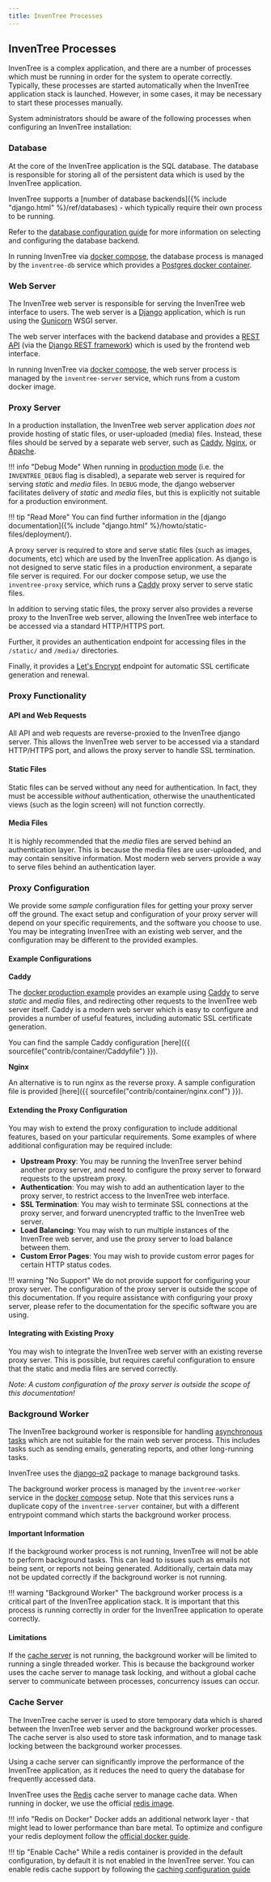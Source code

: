 ```yaml
---
title: InvenTree Processes
---
```


## InvenTree Processes

InvenTree is a complex application, and there are a number of processes which must be running in order for the system to operate correctly. Typically, these processes are started automatically when the InvenTree application stack is launched. However, in some cases, it may be necessary to start these processes manually.

System administrators should be aware of the following processes when configuring an InvenTree installation:

### Database

At the core of the InvenTree application is the SQL database. The database is responsible for storing all of the persistent data which is used by the InvenTree application.

InvenTree supports a [number of database backends]({% include "django.html" %}/ref/databases) - which typically require their own process to be running.

Refer to the [database configuration guide](./config.md#database-options) for more information on selecting and configuring the database backend.

In running InvenTree via [docker compose](./docker_install.md), the database process is managed by the `inventree-db` service which provides a [Postgres docker container](https://hub.docker.com/_/postgres).

### Web Server

The InvenTree web server is responsible for serving the InvenTree web interface to users. The web server is a [Django](https://www.djangoproject.com/) application, which is run using the [Gunicorn](https://gunicorn.org/) WSGI server.

The web server interfaces with the backend database and provides a [REST API](../api/api.md) (via the [Django REST framework](https://www.django-rest-framework.org/)) which is used by the frontend web interface.

In running InvenTree via [docker compose](./docker_install.md), the web server process is managed by the `inventree-server` service, which runs from a custom docker image.

### Proxy Server

In a production installation, the InvenTree web server application *does not* provide hosting of static files, or user-uploaded (media) files. Instead, these files should be served by a separate web server, such as [Caddy](https://caddyserver.com/), [Nginx](https://www.nginx.com/), or [Apache](https://httpd.apache.org/).

!!! info "Debug Mode"
    When running in [production mode](./bare_prod.md) (i.e. the `INVENTREE_DEBUG` flag is disabled), a separate web server is required for serving *static* and *media* files. In `DEBUG` mode, the django webserver facilitates delivery of *static* and *media* files, but this is explicitly not suitable for a production environment.

!!! tip "Read More"
    You can find further information in the [django documentation]({% include "django.html" %}/howto/static-files/deployment/).

A proxy server is required to store and serve static files (such as images, documents, etc) which are used by the InvenTree application. As django is not designed to serve static files in a production environment, a separate file server is required. For our docker compose setup, we use the `inventree-proxy` service, which runs a [Caddy](https://caddyserver.com/) proxy server to serve static files.

In addition to serving static files, the proxy server also provides a reverse proxy to the InvenTree web server, allowing the InvenTree web interface to be accessed via a standard HTTP/HTTPS port.

Further, it provides an authentication endpoint for accessing files in the `/static/` and `/media/` directories.

Finally, it provides a [Let's Encrypt](https://letsencrypt.org/) endpoint for automatic SSL certificate generation and renewal.

### Proxy Functionality

#### API and Web Requests

All API and web requests are reverse-proxied to the InvenTree django server. This allows the InvenTree web server to be accessed via a standard HTTP/HTTPS port, and allows the proxy server to handle SSL termination.

#### Static Files

Static files can be served without any need for authentication. In fact, they must be accessible *without* authentication, otherwise the unauthenticated views (such as the login screen) will not function correctly.

#### Media Files

It is highly recommended that the *media* files are served behind an authentication layer. This is because the media files are user-uploaded, and may contain sensitive information. Most modern web servers provide a way to serve files behind an authentication layer.

### Proxy Configuration

We provide some *sample* configuration files for getting your proxy server off the ground. The exact setup and configuration of your proxy server will depend on your specific requirements, and the software you choose to use. You may be integrating InvenTree with an existing web server, and the configuration may be different to the provided examples.

#### Example Configurations

**Caddy**

The [docker production example](./docker.md) provides an example using [Caddy](https://caddyserver.com) to serve *static* and *media* files, and redirecting other requests to the InvenTree web server itself. Caddy is a modern web server which is easy to configure and provides a number of useful features, including automatic SSL certificate generation.

You can find the sample Caddy configuration [here]({{ sourcefile("contrib/container/Caddyfile") }}).

**Nginx**

An alternative is to run nginx as the reverse proxy. A sample configuration file is provided [here]({{ sourcefile("contrib/container/nginx.conf") }}).

#### Extending the Proxy Configuration

You may wish to extend the proxy configuration to include additional features, based on your particular requirements. Some examples of where additional configuration may be required include:

- **Upstream Proxy**: You may be running the InvenTree server behind another proxy server, and need to configure the proxy server to forward requests to the upstream proxy.
- **Authentication**: You may wish to add an authentication layer to the proxy server, to restrict access to the InvenTree web interface.
- **SSL Termination**: You may wish to terminate SSL connections at the proxy server, and forward unencrypted traffic to the InvenTree web server.
- **Load Balancing**: You may wish to run multiple instances of the InvenTree web server, and use the proxy server to load balance between them.
- **Custom Error Pages**: You may wish to provide custom error pages for certain HTTP status codes.

!!! warning "No Support"
    We do not provide support for configuring your proxy server. The configuration of the proxy server is outside the scope of this documentation. If you require assistance with configuring your proxy server, please refer to the documentation for the specific software you are using.

#### Integrating with Existing Proxy

You may wish to integrate the InvenTree web server with an existing reverse proxy server. This is possible, but requires careful configuration to ensure that the static and media files are served correctly.

*Note: A custom configuration of the proxy server is outside the scope of this documentation!*

### Background Worker

The InvenTree background worker is responsible for handling [asynchronous tasks](../settings/tasks.md) which are not suitable for the main web server process. This includes tasks such as sending emails, generating reports, and other long-running tasks.

InvenTree uses the [django-q2](https://django-q2.readthedocs.io/en/master/) package to manage background tasks.

The background worker process is managed by the `inventree-worker` service in the [docker compose](./docker_install.md) setup. Note that this services runs a duplicate copy of the `inventree-server` container, but with a different entrypoint command which starts the background worker process.

#### Important Information

If the background worker process is not running, InvenTree will not be able to perform background tasks. This can lead to issues such as emails not being sent, or reports not being generated. Additionally, certain data may not be updated correctly if the background worker is not running.

!!! warning "Background Worker"
    The background worker process is a critical part of the InvenTree application stack. It is important that this process is running correctly in order for the InvenTree application to operate correctly.

#### Limitations

If the [cache server](#cache-server) is not running, the background worker will be limited to running a single threaded worker. This is because the background worker uses the cache server to manage task locking, and without a global cache server to communicate between processes, concurrency issues can occur.

### Cache Server

The InvenTree cache server is used to store temporary data which is shared between the InvenTree web server and the background worker processes. The cache server is also used to store task information, and to manage task locking between the background worker processes.

Using a cache server can significantly improve the performance of the InvenTree application, as it reduces the need to query the database for frequently accessed data.

InvenTree uses the [Redis](https://redis.io/) cache server to manage cache data. When running in docker, we use the official [redis image](https://hub.docker.com/_/redis).

!!! info "Redis on Docker"
    Docker adds an additional network layer - that might lead to lower performance than bare metal.
    To optimize and configure your redis deployment follow the [official docker guide](https://redis.io/docs/getting-started/install-stack/docker/#configuration).

!!! tip "Enable Cache"
    While a redis container is provided in the default configuration, by default it is not enabled in the InvenTree server. You can enable redis cache support by following the [caching configuration guide](./config.md#caching)
